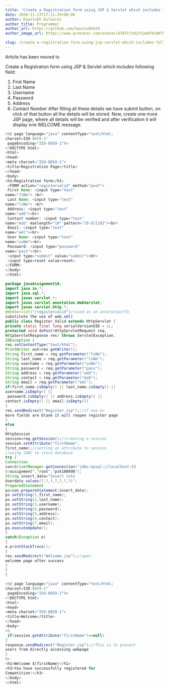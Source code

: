 ```yaml
---
title: 'Create a Registration form using JSP & Servlet which includes following'
date: 2020-11-23T17:11:33+00:00
author: Kaustubh Kulkarni
author_title: Programmer
author_url: https://github.com/kaustubhk24
author_image_url: https://www.gravatar.com/avatar/b76fcfc82fc2e8fdc8075636f1735f61?s=200

slug: /create-a-registration-form-using-jsp-servlet-which-includes-following/
---
```

Article has been moved to
 

Create a Registration form using JSP & Servlet which includes following 
field:

 1. First Name
 2. Last Name
 3. Username
 4. Password
 5. Address
 6. Contact Number 
 After filling all these details we have submit button, on click of that button all 
 the details will be stored. 
 Now, create one more JSP page, where all details will be verified and after 
 verification it will display one WELCOME message.



```java title="register.jsp"
<%@ page language="java" contentType="text/html;
charset=ISO-8859-1"
 pageEncoding="ISO-8859-1"%>
<!DOCTYPE html>
<html>
<head>
<meta charset="ISO-8859-1">
<title>Registration Page</title>
</head>
<body>
<h1>Registration form</h1>
 <FORM action="registervalid" method="post">
 First Name: <input type="text"
name="fsNm"> <br>
 Last Name: <input type="text"
name="lsNm"> <br>
 Address: <input type="text"
name="add"><br>
 Contact number: <input type="text"
name="mob" maxlength="10" pattern="[0-9]{10}"><br>
 Email: <input type="text"
name="eml"><br>
 User Name: <input type="text"
name="usNm"><br>
 Password: <input type="password"
name="pass"><br>
 <input type="submit" value="submit"><br>
 <input type=reset value=reset>
</FORM>
</body>
</html>
```



```java title="register_valid.java"
package javaAssignment10;
import java.io.*;
import java.sql.*;
import javax.servlet.*;
import javax.servlet.annotation.WebServlet;
import javax.servlet.http.*;
@WebServlet("/registervalid")//used as an annotation(To
substitute the use of web.xml)
public class Register_Valid extends HttpServlet {
private static final long serialVersionUID = 1L;
protected void doPost(HttpServletRequest req,
HttpServletResponse res) throws ServletException,
IOException {
res.setContentType("text/html");
PrintWriter out=res.getWriter();
String first_name = req.getParameter("fsNm");
String last_name = req.getParameter("lsNm");
String username = req.getParameter("usNm");
String password = req.getParameter("pass");
String address = req.getParameter("add");
String contact = req.getParameter("mob");
String email = req.getParameter("eml");
if(first_name.isEmpty() || last_name.isEmpty() ||
username.isEmpty() ||
 password.isEmpty() || address.isEmpty() ||
contact.isEmpty() || email.isEmpty())
{
res.sendRedirect("Register.jsp");//if one or
more fields are blank it will reopen register page
}
else
{
HttpSession
session=req.getSession();//creating a session
session.setAttribute("firstName",
first_name);//setting an attribute to session
//using JDBC to store database
try {
Connection
con=DriverManager.getConnection("jdbc:mysql://localhost:33
0/assignment","root","psk180898");
String insert_data="Insert into
Userdata values(?,?,?,?,?,?,?)";
PreparedStatement
ps=con.prepareStatement(insert_data);
ps.setString(1,first_name);
ps.setString(2,last_name);
ps.setString(3,username);
ps.setString(4,password);
ps.setString(5,address);
ps.setString(6,contact);
ps.setString(7,email);
ps.executeUpdate();
}
catch(Exception e)
{
e.printStackTrace();
}
res.sendRedirect("Welcome.jsp");//open
welcome page after success
}
}
}


```


```java title="welcome.jsp"
<%@ page language="java" contentType="text/html;
charset=ISO-8859-1"
 pageEncoding="ISO-8859-1"%>
<!DOCTYPE html>
<html>
<head>
<meta charset="ISO-8859-1">
<title>Welcome</title>
</head>
<body>
<%
 if(session.getAttribute("firstName")==null)
{
response.sendRedirect("Register.jsp");//This is to prevent
users from directly accessing webpage
}
%>
<h1>Welcome ${firstName}</h1>
<h3>You have successfully registered for
Competition!</h3>
</body>
</html>

```